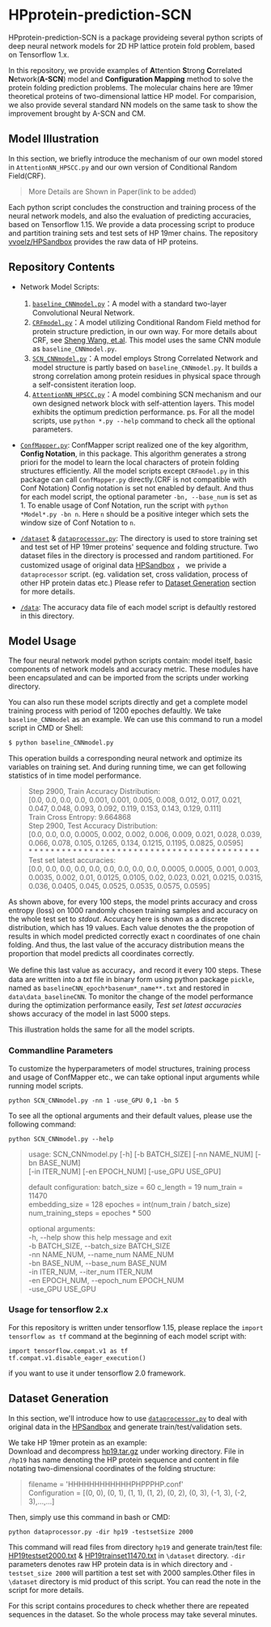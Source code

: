 # HPprotein-prediction-SCN
HPprotein-prediction-SCN is a package provideing several python scripts of deep neural network models for 2D HP lattice protein fold problem, based on Tensorflow 1.x. 

In this repository, we provide examples of **A**ttention **S**trong **C**orrelated **N**etwork(**A-SCN**) model and **Configuration Mapping** method to solve the protein folding prediction problems. The molecular chains here are 19mer theoretical proteins of two-dimensional lattice HP model. For comparision, we also provide several standard NN models on the same task to show the improvement brought by A-SCN and CM. 

## Model Illustration
In this section, we briefly introduce the mechanism of our own model stored in `AttentionNN_HPSCC.py` and our own version of Conditional Random Field(CRF).
> More Details are Shown in Paper(link to be added)

Each python script concludes the construction and training process of the neural network models, and also the evaluation of predicting accuracies, based on Tensorflow 1.15.
We provide a data processing script to produce and partition training sets and test sets of HP 19mer chains. The repository [vvoelz/HPSandbox](https://github.com/vvoelz/HPSandbox) provides the raw data of HP proteins.

## Repository Contents
+ Network Model Scripts:
  1. [`baseline_CNNmodel.py`](baseline_CNNmodel.py)：A model with a standard two-layer Convolutional Neural Network.
  2. [`CRFmodel.py`](CRFmodel.py)：A model utilizing Conditional Random Field method for protein structure prediction, in our own way. For more details about CRF, see [Sheng Wang, et.al](https://www.nature.com/articles/srep18962). This model uses the same CNN module as `baseline_CNNmodel.py`.
  3. [`SCN_CNNmodel.py`](SCN_CNNmodel.py)：A model employs Strong Correlated Network and model structure is partly based on `baseline_CNNmodel.py`. It builds a strong correlation among protein residues in physical space through a self-consistent iteration loop.
  4. [`AttentionNN_HPSCC.py`](AttentionNN_HPSCC.py)：A model combining SCN mechanism and our own designed network block with self-attention layers. This model exhibits the optimum prediction performance. 
  ps. For all the model scripts, use `python *.py --help` command to check all the optional parameters.

+ [`ConfMapper.py`](ConfMapper.py): ConfMapper script realized one of the key algorithm, **Config Notation**, in this package. This algorithm generates a strong priori for the model to learn the local characters of protein folding structures efficiently. All the model scripts except `CRFmodel.py` in this package can call `ConfMapper.py` directly.(CRF is not compatible with Conf Notation) Config notation is set not enabled by default. And thus for each model script, the optional parameter `-bn, --base_num` is set as 1. To enable usage of Conf Notation, run the script with `python *Model*.py -bn n`. Here `n` should be a positive integer which sets the window size of Conf Notation to `n`.

+ [`/dataset`](/dataset) & [`dataprocessor.py`](dataprocessor.py): The directory is used to store training set and test set of HP 19mer proteins' sequence and folding structure. Two dataset files in the directory is processed and random partitioned. For customized usage of original data [HPSandbox](https://github.com/vvoelz/HPSandbox) ， we privide a `dataprocessor` script. (eg. validation set, cross validation, process of other HP protein datas etc.) Please refer to [Dataset Generation](#Dataset-Generation) section for more details.

+ [`/data`](/data): The accuracy data file of each model script is defaultly restored in this directory.

## Model Usage
The four neural network model python scripts contain: model itself, basic components of network models and accuracy metric. These modules have been encapsulated and can be imported from the scripts under working directory. 

You can also run these model scripts directly and get a complete model training process with period of 1200 epoches defaultly. We take `baseline_CNNmodel` as an example. We can use this command to run a model script in CMD or Shell:  
```sh
$ python baseline_CNNmodel.py
```
  This operation builds a corresponding neural network and optimize its variables on training set. And during running time, we can get following statistics of in time model performance.
  > Step 2900, Train Accuracy Distribution:\
  > [0.0, 0.0, 0.0, 0.0, 0.001, 0.001, 0.005, 0.008, 0.012, 0.017, 0.021, 0.047, 0.048, 0.093, 0.092, 0.119, 0.153, 0.143, 0.129, 0.111]\
  > Train Cross Entropy: 9.664868\
  > Step 2900, Test Accuracy Distribution:\
  > [0.0, 0.0, 0.0, 0.0005, 0.002, 0.002, 0.006, 0.009, 0.021, 0.028, 0.039, 0.066, 0.078, 0.105, 0.1265, 0.134, 0.1215, 0.1195, 0.0825, 0.0595]\
  > \* \* \* \* \* \* \* \* \* \* \* \* \* \* \* \* \* \* \* \* \* \* \* \* \* \* \* \* \* \* \* \* \* \* \* \* \* \* \* \* \* \*\
  > Test set latest accuracies:\
  > [0.0, 0.0, 0.0, 0.0, 0.0, 0.0, 0.0, 0.0, 0.0, 0.0005, 0.0005, 0.001, 0.003, 0.0035, 0.002, 0.01, 0.0125, 0.0105, 0.02, 0.023, 0.021, 0.0215, 0.0315, 0.036, 0.0405, 0.045,   0.0525, 0.0535, 0.0575, 0.0595]

As shown above, for every 100 steps, the model prints accuracy and cross entropy (loss) on 1000 randomly chosen training samples and accuracy on the whole test set to *stdout*. Accuracy here is shown as a discrete distribution, which has 19 values. Each value denotes the the propotion of results in which model predicted correctly exact n coordinates of one chain folding. And thus, the last value of the accuracy distribution means the proportion that model predicts all coordinates correctly. 
    
We define this last value as accuracy，and record it every 100 steps. These data are written into a *txt* file in binary form using python package `pickle`, named as `baselineCNN_epoch*basenum*_name**.txt` and restored in `data\data_baselineCNN`. To monitor the change of the model performance during the optimization performance easily, *Test set latest accuracies* shows accuracy of the model in last 5000 steps. 

This illustration holds the same for all the model scripts.

### Commandline Parameters
To customize the hyperparameters of model structures, training process and usage of ConfMapper etc., we can take optional input arguments while running model scripts.
```
python SCN_CNNmodel.py -nn 1 -use_GPU 0,1 -bn 5
```
To see all the optional arguments and their default values, please use the following command:
```
python SCN_CNNmodel.py --help
```
> usage: SCN_CNNmodel.py [-h] [-b BATCH_SIZE] [-nn NAME_NUM] [-bn BASE_NUM] \
>                        [-in ITER_NUM] [-en EPOCH_NUM] [-use_GPU USE_GPU]
>
> default configuration: batch_size = 60 c_length = 19 num_train = 11470 \
> embedding_size = 128 epoches = int(num_train / batch_size) \
> num_training_steps = epoches * 500
>
> optional arguments: \
> -h, --help            show this help message and exit \
> -b BATCH_SIZE, --batch_size BATCH_SIZE \
> -nn NAME_NUM, --name_num NAME_NUM \
> -bn BASE_NUM, --base_num BASE_NUM \
> -in ITER_NUM, --iter_num ITER_NUM \
> -en EPOCH_NUM, --epoch_num EPOCH_NUM \
> -use_GPU USE_GPU 

### Usage for tensorflow 2.x
For this repository is written under tensorflow 1.15, please replace the `import tensorflow as tf` command at the beginning  of each model script with:
```
import tensorflow.compat.v1 as tf
tf.compat.v1.disable_eager_execution()
```
if you want to use it under tensorflow 2.0 framework.
## Dataset Generation
In this section, we'll introduce how to use [`dataprocessor.py`](dataprocessor.py) to deal with original data in the [HPSandbox](https://github.com/vvoelz/HPSandbox) and generate train/test/validation sets. 

We take HP 19mer protein as an example: \
Download and decompress [hp19.tar.gz](https://github.com/vvoelz/HPSandbox/blob/master/sequences/conf/hp19.tar.gz) under working directory. File in `/hp19` has name denoting the HP protein sequence and content in file notating two-dimensional coordinates of the folding structure:

> filename = 'HHHHHHHHHHHHPHPPPHP.conf' \
> Configuration = [(0, 0), (0, 1), (1, 1), (1, 2), (0, 2), (0, 3), (-1, 3), (-2, 3),...,...]
     
Then, simply use this command in bash or CMD:
```
python dataprocessor.py -dir hp19 -testsetSize 2000
```
This command will read files from directory `hp19` and generate train/test file: [HP19testset2000.txt](dataset/HP19testset2000.txt) & [HP19trainset11470.txt](dataset/HP19trainset11470.txt) in `\dataset` directory. `-dir` parameters denotes raw HP protein data is in which directory and `-testset_size 2000` will partition a test set with 2000 samples.Other files in `\dataset` directory is mid product of this script. You can read the note in the script for more details.

For this script contains procedures to check whether there are repeated sequences in the dataset. So the whole process may take several minutes. 


